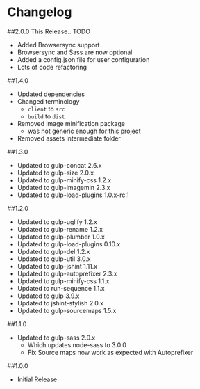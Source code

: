# Changelog

##2.0.0
This Release.. TODO
- Added Browsersync support
- Browsersync and Sass are now optional
- Added a config.json file for user configuration
- Lots of code refactoring

##1.4.0
- Updated dependencies
- Changed terminology
    - `client` to `src`
    - `build` to `dist`
- Removed image minification package
    - was not generic enough for this project
- Removed assets intermediate folder

##1.3.0
- Updated to gulp-concat 		2.6.x
- Updated to gulp-size          2.0.x
- Updated to gulp-minify-css    1.2.x
- Updated to gulp-imagemin      2.3.x
- Updated to gulp-load-plugins	1.0.x-rc.1

##1.2.0
- Updated to gulp-uglify 1.2.x
- Updated to gulp-rename 1.2.x
- Updated to gulp-plumber 1.0.x
- Updated to gulp-load-plugins 0.10.x
- Updated to gulp-del 1.2.x
- Updated to gulp-util 3.0.x
- Updated to gulp-jshint 1.11.x
- Updated to gulp-autoprefixer 2.3.x
- Updated to gulp-minify-css 1.1.x
- Updated to run-sequence 1.1.x
- Updated to gulp 3.9.x
- Updated to jshint-stylish 2.0.x
- Updated to gulp-sourcemaps 1.5.x

##1.1.0
- Updated to gulp-sass 2.0.x
	+ Which updates node-sass to 3.0.0
	+ Fix Source maps now work as expected with Autoprefixer

##1.0.0
- Initial Release
